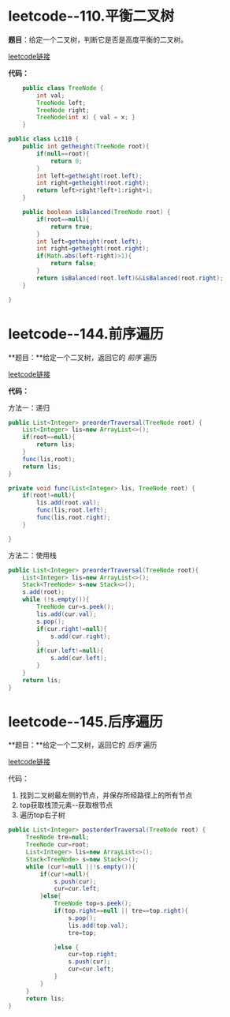 # leetcode--110.平衡二叉树

**题目**：给定一个二叉树，判断它是否是高度平衡的二叉树。

[leetcode链接](https://leetcode-cn.com/problems/balanced-binary-tree/submissions/)



**代码：**

```java
    public class TreeNode {
        int val;
        TreeNode left;
        TreeNode right;
        TreeNode(int x) { val = x; }
    }

public class Lc110 {
    public int getheight(TreeNode root){
        if(null==root){
            return 0;
        }
        int left=getheight(root.left);
        int right=getheight(root.right);
        return left>right?left+1:right+1;
    }

    public boolean isBalanced(TreeNode root) {
        if(root==null){
            return true;
        }
        int left=getheight(root.left);
        int right=getheight(root.right);
        if(Math.abs(left-right)>1){
            return false;
        }
        return isBalanced(root.left)&&isBalanced(root.right);
    }

}
```

# leetcode--144.前序遍历

**题目：**给定一个二叉树，返回它的 *前序* 遍历

[leetcode链接](https://leetcode-cn.com/problems/balanced-binary-tree/submissions/)

**代码：**

方法一：递归

```java
public List<Integer> preorderTraversal(TreeNode root) {
    List<Integer> lis=new ArrayList<>();
    if(root==null){
        return lis;
    }
    func(lis,root);
    return lis;
}

private void func(List<Integer> lis, TreeNode root) {
    if(root!=null){
        lis.add(root.val);
        func(lis,root.left);
        func(lis,root.right);
    }

}
```

方法二：使用栈

```java
public List<Integer> preorderTraversal(TreeNode root){
    List<Integer> lis=new ArrayList<>();
    Stack<TreeNode> s=new Stack<>();
    s.add(root);
    while (!s.empty()){
        TreeNode cur=s.peek();
        lis.add(cur.val);
        s.pop();
        if(cur.right!=null){
            s.add(cur.right);
        }
        if(cur.left!=null){
            s.add(cur.left);
        }
    }
    return lis;
}
```

# leetcode--145.后序遍历

**题目：**给定一个二叉树，返回它的 *后序* 遍历

[leetcode链接](https://leetcode-cn.com/problems/binary-tree-postorder-traversal/)

代码：

1. 找到二叉树最左侧的节点，并保存所经路径上的所有节点
2. top获取栈顶元素--获取根节点
3. 遍历top右子树

```java
public List<Integer> postorderTraversal(TreeNode root) {
     TreeNode tre=null;
     TreeNode cur=root;
     List<Integer> lis=new ArrayList<>();
     Stack<TreeNode> s=new Stack<>();
     while (cur!=null ||!s.empty()){
         if(cur!=null){
             s.push(cur);
             cur=cur.left;
         }else{
             TreeNode top=s.peek();
             if(top.right==null || tre==top.right){
                 s.pop();
                 lis.add(top.val);
                 tre=top;

             }else {
                 cur=top.right;
                 s.push(cur);
                 cur=cur.left;
             }
         }
     }
     return lis;
}
```